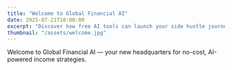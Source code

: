 ```yaml
---
title: "Welcome to Global Financial AI"
date: 2025-07-21T10:00:00
excerpt: "Discover how free AI tools can launch your side hustle journey today."
thumbnail: "/assets/welcome.jpg"
---
```


Welcome to Global Financial AI — your new headquarters for no-cost, AI-powered income strategies.
